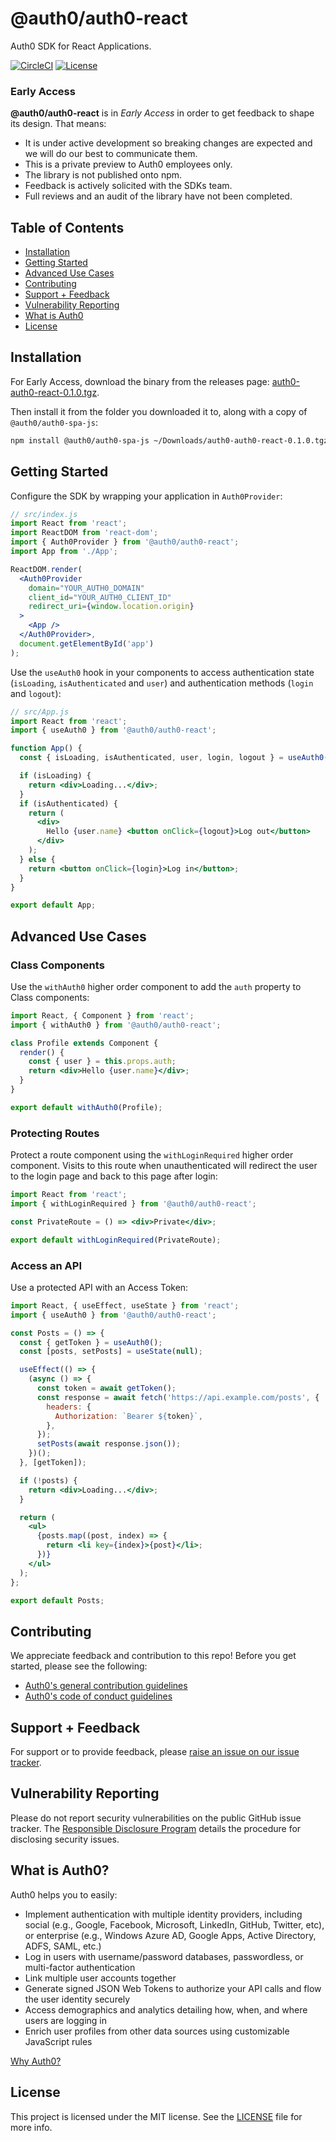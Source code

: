 # @auth0/auth0-react

Auth0 SDK for React Applications.

[![CircleCI](https://circleci.com/gh/auth0/auth0-react.svg?style=svg&circle-token=b7d4097b3e2d3d3d086b26df6b20fb0f51d8ca09)](https://circleci.com/gh/auth0/auth0-react)
[![License](https://img.shields.io/:license-mit-blue.svg?style=flat)](https://opensource.org/licenses/MIT)

### Early Access

**@auth0/auth0-react** is in _Early Access_ in order to get feedback to shape its design. That means:

- It is under active development so breaking changes are expected and we will do our best to communicate them.
- This is a private preview to Auth0 employees only.
- The library is not published onto npm.
- Feedback is actively solicited with the SDKs team.
- Full reviews and an audit of the library have not been completed.

## Table of Contents

- [Installation](#installation)
- [Getting Started](#getting-started)
- [Advanced Use Cases](#advanced-use-cases)
- [Contributing](#contributing)
- [Support + Feedback](#support--feedback)
- [Vulnerability Reporting](#vulnerability-reporting)
- [What is Auth0](#what-is-auth0)
- [License](#license)

## Installation

For Early Access, download the binary from the releases page: [auth0-auth0-react-0.1.0.tgz](https://github.com/auth0/auth0-react/releases/download/v0.1.0/auth0-auth0-react-0.1.0.tgz).

Then install it from the folder you downloaded it to, along with a copy of `@auth0/auth0-spa-js`:

```bash
npm install @auth0/auth0-spa-js ~/Downloads/auth0-auth0-react-0.1.0.tgz
```

## Getting Started

Configure the SDK by wrapping your application in `Auth0Provider`:

```jsx
// src/index.js
import React from 'react';
import ReactDOM from 'react-dom';
import { Auth0Provider } from '@auth0/auth0-react';
import App from './App';

ReactDOM.render(
  <Auth0Provider
    domain="YOUR_AUTH0_DOMAIN"
    client_id="YOUR_AUTH0_CLIENT_ID"
    redirect_uri={window.location.origin}
  >
    <App />
  </Auth0Provider>,
  document.getElementById('app')
);
```

Use the `useAuth0` hook in your components to access authentication state (`isLoading`, `isAuthenticated` and `user`) and authentication methods (`login` and `logout`):

```jsx
// src/App.js
import React from 'react';
import { useAuth0 } from '@auth0/auth0-react';

function App() {
  const { isLoading, isAuthenticated, user, login, logout } = useAuth0();

  if (isLoading) {
    return <div>Loading...</div>;
  }
  if (isAuthenticated) {
    return (
      <div>
        Hello {user.name} <button onClick={logout}>Log out</button>
      </div>
    );
  } else {
    return <button onClick={login}>Log in</button>;
  }
}

export default App;
```

## Advanced Use Cases

### Class Components

Use the `withAuth0` higher order component to add the `auth` property to Class components:

```jsx
import React, { Component } from 'react';
import { withAuth0 } from '@auth0/auth0-react';

class Profile extends Component {
  render() {
    const { user } = this.props.auth;
    return <div>Hello {user.name}</div>;
  }
}

export default withAuth0(Profile);
```

### Protecting Routes

Protect a route component using the `withLoginRequired` higher order component. Visits to this route when unauthenticated will redirect the user to the login page and back to this page after login:

```jsx
import React from 'react';
import { withLoginRequired } from '@auth0/auth0-react';

const PrivateRoute = () => <div>Private</div>;

export default withLoginRequired(PrivateRoute);
```

### Access an API

Use a protected API with an Access Token:

```jsx
import React, { useEffect, useState } from 'react';
import { useAuth0 } from '@auth0/auth0-react';

const Posts = () => {
  const { getToken } = useAuth0();
  const [posts, setPosts] = useState(null);

  useEffect(() => {
    (async () => {
      const token = await getToken();
      const response = await fetch('https://api.example.com/posts', {
        headers: {
          Authorization: `Bearer ${token}`,
        },
      });
      setPosts(await response.json());
    })();
  }, [getToken]);

  if (!posts) {
    return <div>Loading...</div>;
  }

  return (
    <ul>
      {posts.map((post, index) => {
        return <li key={index}>{post}</li>;
      })}
    </ul>
  );
};

export default Posts;
```

## Contributing

We appreciate feedback and contribution to this repo! Before you get started, please see the following:

- [Auth0's general contribution guidelines](https://github.com/auth0/open-source-template/blob/master/GENERAL-CONTRIBUTING.md)
- [Auth0's code of conduct guidelines](https://github.com/auth0/open-source-template/blob/master/CODE-OF-CONDUCT.md)

## Support + Feedback

For support or to provide feedback, please [raise an issue on our issue tracker](https://github.com/auth0/auth0-react/issues).

## Vulnerability Reporting

Please do not report security vulnerabilities on the public GitHub issue tracker. The [Responsible Disclosure Program](https://auth0.com/whitehat) details the procedure for disclosing security issues.

## What is Auth0?

Auth0 helps you to easily:

- Implement authentication with multiple identity providers, including social (e.g., Google, Facebook, Microsoft, LinkedIn, GitHub, Twitter, etc), or enterprise (e.g., Windows Azure AD, Google Apps, Active Directory, ADFS, SAML, etc.)
- Log in users with username/password databases, passwordless, or multi-factor authentication
- Link multiple user accounts together
- Generate signed JSON Web Tokens to authorize your API calls and flow the user identity securely
- Access demographics and analytics detailing how, when, and where users are logging in
- Enrich user profiles from other data sources using customizable JavaScript rules

[Why Auth0?](https://auth0.com/why-auth0)

## License

This project is licensed under the MIT license. See the [LICENSE](https://github.com/auth0/auth0-react/blob/master/LICENSE) file for more info.
